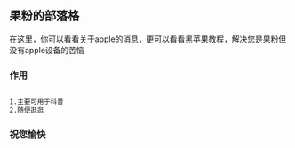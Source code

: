 ## 果粉的部落格

在这里，你可以看看关于apple的消息，更可以看看黑苹果教程，解决您是果粉但没有apple设备的苦恼

### 作用


```markdown

1.主要可用于科普
2.随便逛逛
```
### 祝您愉快


